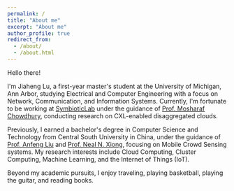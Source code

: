 ```yaml
---
permalink: /
title: "About me"
excerpt: "About me"
author_profile: true
redirect_from: 
  - /about/
  - /about.html
---
```

  
Hello there!

I'm Jiaheng Lu, a first-year master's student at the University of Michigan, Ann Arbor, studying Electrical and Computer Engineering with a focus on Network, Communication, and Information Systems. Currently, I'm fortunate to be working at [SymbioticLab](https://symbioticlab.org/) under the guidance of [Prof. Mosharaf Chowdhury](https://www.mosharaf.com/), conducting research on CXL-enabled disaggregated clouds.

Previously, I earned a bachelor's degree in Computer Science and Technology from Central South University in China, under the guidance of [Prof. Anfeng Liu](https://faculty.csu.edu.cn/liuanfeng/en/index.htm) and [Prof. Neal N. Xiong](https://srinfo.sulross.edu/fs/1448), focusing on Mobile Crowd Sensing systems. My research interests include Cloud Computing, Cluster Computing, Machine Learning, and the Internet of Things (IoT).

Beyond my academic pursuits, I enjoy traveling, playing basketball, playing the guitar, and reading books.
